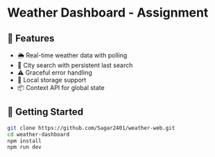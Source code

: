 # Weather Dashboard - Assignment

## 🚀 Features

- 🌦 Real-time weather data with polling
- 🔎 City search with persistent last search
- ⚠ Graceful error handling
- 💾 Local storage support
- 📦 Context API for global state

## 🔧 Getting Started

```bash
git clone https://github.com/Sagar2401/weather-web.git
cd weather-dashboard
npm install
npm run dev
```
